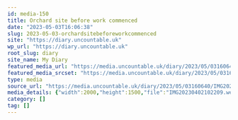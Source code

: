```yaml
---
id: media-150
title: Orchard site before work commenced
date: "2023-05-03T16:06:38"
slug: 2023-05-03-orchardsitebeforeworkcommenced
site: "https://diary.uncountable.uk"
wp_url: "https://diary.uncountable.uk"
root_slug: diary
site_name: My Diary
featured_media_url: "https://media.uncountable.uk/diary/2023/05/03160640/IMG20230402102209.webp"
featured_media_srcset: "https://media.uncountable.uk/diary/2023/05/03160640/IMG20230402102209-300x225.webp 300w, https://media.uncountable.uk/diary/2023/05/03160640/IMG20230402102209-1024x768.webp 1024w, https://media.uncountable.uk/diary/2023/05/03160640/IMG20230402102209-150x150.webp 150w, https://media.uncountable.uk/diary/2023/05/03160640/IMG20230402102209-1920x1440.webp 1920w, https://media.uncountable.uk/diary/2023/05/03160640/IMG20230402102209.webp 2000w"
type: media
source_url: "https://media.uncountable.uk/diary/2023/05/03160640/IMG20230402102209.webp"
media_details: {"width":2000,"height":1500,"file":"IMG20230402102209.webp","filesize":1083394,"sizes":{"medium":{"file":"IMG20230402102209-300x225.webp","width":300,"height":225,"filesize":28944,"mime_type":"image/webp","source_url":"https://media.uncountable.uk/diary/2023/05/03160640/IMG20230402102209-300x225.webp"},"large":{"file":"IMG20230402102209-1024x768.webp","width":1024,"height":768,"filesize":336906,"mime_type":"image/webp","source_url":"https://media.uncountable.uk/diary/2023/05/03160640/IMG20230402102209-1024x768.webp"},"thumbnail":{"file":"IMG20230402102209-150x150.webp","width":150,"height":150,"filesize":9894,"mime_type":"image/webp","source_url":"https://media.uncountable.uk/diary/2023/05/03160640/IMG20230402102209-150x150.webp"},"xxl":{"file":"IMG20230402102209-1920x1440.webp","width":1920,"height":1440,"filesize":1020158,"mime_type":"image/webp","source_url":"https://media.uncountable.uk/diary/2023/05/03160640/IMG20230402102209-1920x1440.webp"},"full":{"file":"IMG20230402102209.webp","width":2000,"height":1500,"mime_type":"image/webp","source_url":"https://media.uncountable.uk/diary/2023/05/03160640/IMG20230402102209.webp"}},"image_meta":{"aperture":"0","credit":"","camera":"","caption":"","created_timestamp":"0","copyright":"","focal_length":"0","iso":"0","shutter_speed":"0","title":"","orientation":"0","keywords":[]}}
category: []
tag: []
---
```


